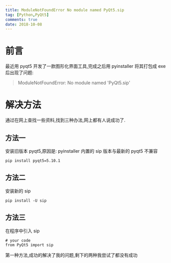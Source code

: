 ```yaml
---
title: ModuleNotFoundError No module named PyQt5.sip
tag: [Python,PyQt5]
comments: true
date: 2018-10-08
---
```





# 前言

最近用 pyqt5 开发了一款图形化界面工具,完成之后用 pyinstaller 将其打包成 exe 后出现了问题:

>ModuleNotFoundError: No module named 'PyQt5.sip'


# 解决方法

通过在网上查找一些资料,找到三种办法,网上都有人说成功了.

## 方法一

安装旧版本 pyqt5,原因是: pyinstaller 内置的 sip 版本与最新的 pyqt5 不兼容

```
pip install pyqt5=5.10.1
```

## 方法二

安装新的 sip

```
pip install -U sip 
```

## 方法三

在程序中引入 sip

```
# your code
from PyQt5 import sip
```

第一种方法,成功的解决了我的问题,剩下的两种我尝试了都没有成功

